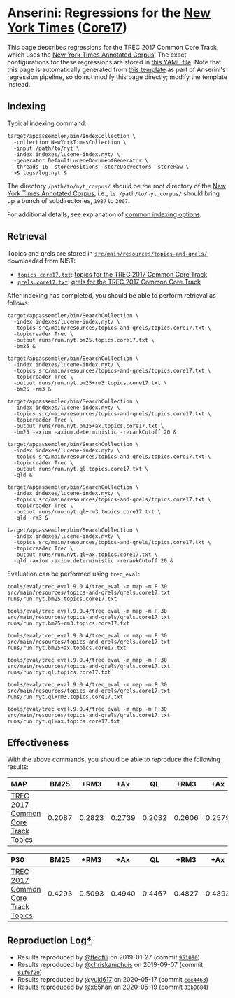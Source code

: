 # Anserini: Regressions for the [New York Times](https://catalog.ldc.upenn.edu/LDC2008T19) ([Core17](https://trec-core.github.io/2017/))

This page describes regressions for the TREC 2017 Common Core Track, which uses the [New York Times Annotated Corpus](https://catalog.ldc.upenn.edu/LDC2008T19).
The exact configurations for these regressions are stored in [this YAML file](../src/main/resources/regression/core17.yaml).
Note that this page is automatically generated from [this template](../src/main/resources/docgen/templates/core17.template) as part of Anserini's regression pipeline, so do not modify this page directly; modify the template instead.

## Indexing

Typical indexing command:

```
target/appassembler/bin/IndexCollection \
  -collection NewYorkTimesCollection \
  -input /path/to/nyt \
  -index indexes/lucene-index.nyt/ \
  -generator DefaultLuceneDocumentGenerator \
  -threads 16 -storePositions -storeDocvectors -storeRaw \
  >& logs/log.nyt &
```

The directory `/path/to/nyt_corpus/` should be the root directory of the [New York Times Annotated Corpus](https://catalog.ldc.upenn.edu/LDC2008T19), i.e., `ls /path/to/nyt_corpus/`
should bring up a bunch of subdirectories, `1987` to `2007`.

For additional details, see explanation of [common indexing options](common-indexing-options.md).

## Retrieval

Topics and qrels are stored in [`src/main/resources/topics-and-qrels/`](../src/main/resources/topics-and-qrels/), downloaded from NIST:

+ [`topics.core17.txt`](../src/main/resources/topics-and-qrels/topics.core17.txt): [topics for the TREC 2017 Common Core Track](https://trec.nist.gov/data/core/core_nist.txt)
+ [`qrels.core17.txt`](../src/main/resources/topics-and-qrels/qrels.core17.txt): [qrels for the TREC 2017 Common Core Track](https://trec.nist.gov/data/core/qrels.txt)

After indexing has completed, you should be able to perform retrieval as follows:

```
target/appassembler/bin/SearchCollection \
  -index indexes/lucene-index.nyt/ \
  -topics src/main/resources/topics-and-qrels/topics.core17.txt \
  -topicreader Trec \
  -output runs/run.nyt.bm25.topics.core17.txt \
  -bm25 &

target/appassembler/bin/SearchCollection \
  -index indexes/lucene-index.nyt/ \
  -topics src/main/resources/topics-and-qrels/topics.core17.txt \
  -topicreader Trec \
  -output runs/run.nyt.bm25+rm3.topics.core17.txt \
  -bm25 -rm3 &

target/appassembler/bin/SearchCollection \
  -index indexes/lucene-index.nyt/ \
  -topics src/main/resources/topics-and-qrels/topics.core17.txt \
  -topicreader Trec \
  -output runs/run.nyt.bm25+ax.topics.core17.txt \
  -bm25 -axiom -axiom.deterministic -rerankCutoff 20 &

target/appassembler/bin/SearchCollection \
  -index indexes/lucene-index.nyt/ \
  -topics src/main/resources/topics-and-qrels/topics.core17.txt \
  -topicreader Trec \
  -output runs/run.nyt.ql.topics.core17.txt \
  -qld &

target/appassembler/bin/SearchCollection \
  -index indexes/lucene-index.nyt/ \
  -topics src/main/resources/topics-and-qrels/topics.core17.txt \
  -topicreader Trec \
  -output runs/run.nyt.ql+rm3.topics.core17.txt \
  -qld -rm3 &

target/appassembler/bin/SearchCollection \
  -index indexes/lucene-index.nyt/ \
  -topics src/main/resources/topics-and-qrels/topics.core17.txt \
  -topicreader Trec \
  -output runs/run.nyt.ql+ax.topics.core17.txt \
  -qld -axiom -axiom.deterministic -rerankCutoff 20 &
```

Evaluation can be performed using `trec_eval`:

```
tools/eval/trec_eval.9.0.4/trec_eval -m map -m P.30 src/main/resources/topics-and-qrels/qrels.core17.txt runs/run.nyt.bm25.topics.core17.txt

tools/eval/trec_eval.9.0.4/trec_eval -m map -m P.30 src/main/resources/topics-and-qrels/qrels.core17.txt runs/run.nyt.bm25+rm3.topics.core17.txt

tools/eval/trec_eval.9.0.4/trec_eval -m map -m P.30 src/main/resources/topics-and-qrels/qrels.core17.txt runs/run.nyt.bm25+ax.topics.core17.txt

tools/eval/trec_eval.9.0.4/trec_eval -m map -m P.30 src/main/resources/topics-and-qrels/qrels.core17.txt runs/run.nyt.ql.topics.core17.txt

tools/eval/trec_eval.9.0.4/trec_eval -m map -m P.30 src/main/resources/topics-and-qrels/qrels.core17.txt runs/run.nyt.ql+rm3.topics.core17.txt

tools/eval/trec_eval.9.0.4/trec_eval -m map -m P.30 src/main/resources/topics-and-qrels/qrels.core17.txt runs/run.nyt.ql+ax.topics.core17.txt
```

## Effectiveness

With the above commands, you should be able to reproduce the following results:

MAP                                     | BM25      | +RM3      | +Ax       | QL        | +RM3      | +Ax       |
:---------------------------------------|-----------|-----------|-----------|-----------|-----------|-----------|
[TREC 2017 Common Core Track Topics](../src/main/resources/topics-and-qrels/topics.core17.txt)| 0.2087    | 0.2823    | 0.2739    | 0.2032    | 0.2606    | 0.2579    |


P30                                     | BM25      | +RM3      | +Ax       | QL        | +RM3      | +Ax       |
:---------------------------------------|-----------|-----------|-----------|-----------|-----------|-----------|
[TREC 2017 Common Core Track Topics](../src/main/resources/topics-and-qrels/topics.core17.txt)| 0.4293    | 0.5093    | 0.4940    | 0.4467    | 0.4827    | 0.4893    |

## Reproduction Log[*](reproducibility.md)

+ Results reproduced by [@tteofili](https://github.com/tteofili) on 2019-01-27 (commit [`951090`](https://github.com/castorini/Anserini/commit/951090b66230040f037dde46534d896416467337))
+ Results reproduced by [@chriskamphuis](https://github.com/chriskamphuis) on 2019-09-07 (commit [`61f6f20`](https://github.com/castorini/anserini/commit/61f6f20ff6872484966ea1badcdcdcebf1eea852))
+ Results reproduced by [@yuki617](https://github.com/yuki617) on 2020-05-17 (commit [`cee4463`](https://github.com/castorini/anserini/commit/cee446338137415899436f0b2f2d738769745cde))
+ Results reproduced by [@x65han](https://github.com/x65han) on 2020-05-19 (commit [`33b0684`](https://github.com/castorini/anserini/commit/33b068437c4582067486e5fe79dfbecb8d4a145c))
